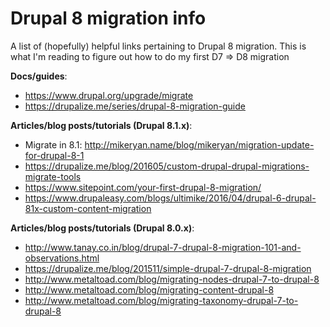 # Drupal 8 migration info

A list of (hopefully) helpful links pertaining to Drupal 8 migration. This is what I'm reading to figure out how to do my first D7 => D8 migration

**Docs/guides**:

- https://www.drupal.org/upgrade/migrate
- https://drupalize.me/series/drupal-8-migration-guide

**Articles/blog posts/tutorials (Drupal 8.1.x)**:

- Migrate in 8.1: http://mikeryan.name/blog/mikeryan/migration-update-for-drupal-8-1
- https://drupalize.me/blog/201605/custom-drupal-drupal-migrations-migrate-tools
- https://www.sitepoint.com/your-first-drupal-8-migration/
- https://www.drupaleasy.com/blogs/ultimike/2016/04/drupal-6-drupal-81x-custom-content-migration

**Articles/blog posts/tutorials (Drupal 8.0.x)**:

- http://www.tanay.co.in/blog/drupal-7-drupal-8-migration-101-and-observations.html
- https://drupalize.me/blog/201511/simple-drupal-7-drupal-8-migration
- http://www.metaltoad.com/blog/migrating-nodes-drupal-7-to-drupal-8
- http://www.metaltoad.com/blog/migrating-content-drupal-8
- http://www.metaltoad.com/blog/migrating-taxonomy-drupal-7-to-drupal-8
